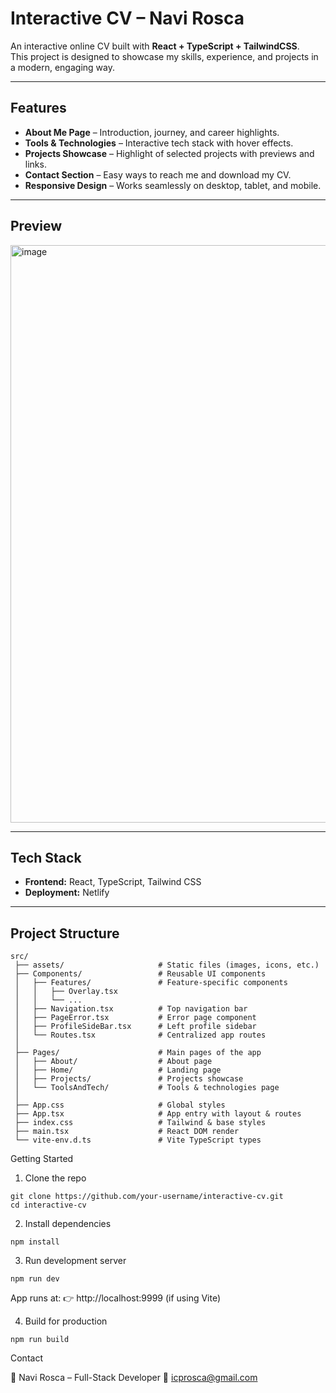 # Interactive CV – Navi Rosca  

An interactive online CV built with **React + TypeScript + TailwindCSS**.  
This project is designed to showcase my skills, experience, and projects in a modern, engaging way.  

---

## Features  
- **About Me Page** – Introduction, journey, and career highlights.  
-  **Tools & Technologies** – Interactive tech stack with hover effects.  
- **Projects Showcase** – Highlight of selected projects with previews and links.  
-  **Contact Section** – Easy ways to reach me and download my CV.  
-  **Responsive Design** – Works seamlessly on desktop, tablet, and mobile.  

---

##  Preview  
<img width="1920" height="924" alt="image" src="https://github.com/user-attachments/assets/35735db2-ffc8-4a38-ad95-868bf9026335" />

---

## Tech Stack  
- **Frontend:** React, TypeScript, Tailwind CSS  
- **Deployment:** Netlify  

---

## Project Structure  
```
src/
 ├── assets/                     # Static files (images, icons, etc.)
 ├── Components/                 # Reusable UI components
 │   ├── Features/               # Feature-specific components
 │   │   ├── Overlay.tsx
 │   │   └── ...
 │   ├── Navigation.tsx          # Top navigation bar
 │   ├── PageError.tsx           # Error page component
 │   ├── ProfileSideBar.tsx      # Left profile sidebar
 │   └── Routes.tsx              # Centralized app routes
 │
 ├── Pages/                      # Main pages of the app
 │   ├── About/                  # About page
 │   ├── Home/                   # Landing page
 │   ├── Projects/               # Projects showcase
 │   └── ToolsAndTech/           # Tools & technologies page
 │
 ├── App.css                     # Global styles
 ├── App.tsx                     # App entry with layout & routes
 ├── index.css                   # Tailwind & base styles
 ├── main.tsx                    # React DOM render
 └── vite-env.d.ts               # Vite TypeScript types

```
Getting Started
1. Clone the repo
```
git clone https://github.com/your-username/interactive-cv.git
cd interactive-cv
```
2. Install dependencies
```
npm install
```
3. Run development server
```
npm run dev
```
App runs at:
👉 http://localhost:9999 (if using Vite)

4. Build for production
```
npm run build
```

Contact

👤 Navi Rosca – Full-Stack Developer
📧 icprosca@gmail.com

